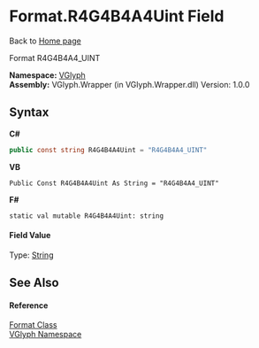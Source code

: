 # Format.R4G4B4A4Uint Field
Back to <a href="Home.md">Home page</a> 

Format R4G4B4A4_UINT

**Namespace:**&nbsp;<a href="N_VGlyph.md">VGlyph</a><br />**Assembly:**&nbsp;VGlyph.Wrapper (in VGlyph.Wrapper.dll) Version: 1.0.0

## Syntax

**C#**<br />
``` C#
public const string R4G4B4A4Uint = "R4G4B4A4_UINT"
```

**VB**<br />
``` VB
Public Const R4G4B4A4Uint As String = "R4G4B4A4_UINT"
```

**F#**<br />
``` F#
static val mutable R4G4B4A4Uint: string
```


#### Field Value
Type: <a href="http://msdn2.microsoft.com/en-us/library/s1wwdcbf" target="_blank">String</a>

## See Also


#### Reference
<a href="T_VGlyph_Format.md">Format Class</a><br /><a href="N_VGlyph.md">VGlyph Namespace</a><br />